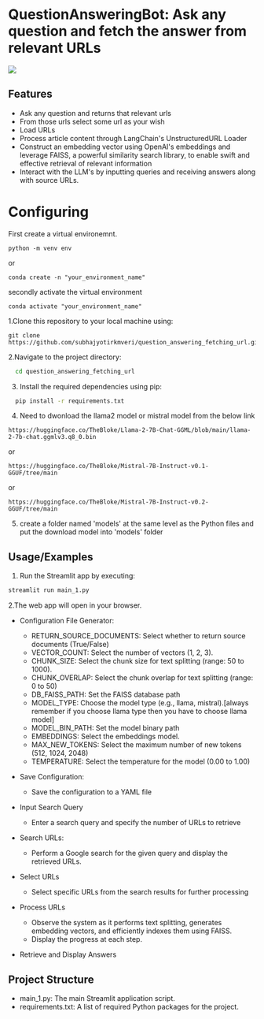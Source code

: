 
# QuestionAnsweringBot: Ask any question and fetch the answer from relevant URLs

![](rockybot.jpg)

## Features
- Ask any question and returns that relevant urls
- From those urls select some url as your wish
- Load URLs 
- Process article content through LangChain's UnstructuredURL Loader
- Construct an embedding vector using OpenAI's embeddings and leverage FAISS, a powerful similarity search library, to enable swift and effective retrieval of relevant information
- Interact with the LLM's  by inputting queries and receiving answers along with source URLs.


## 
# Configuring
First create a virtual environemnt.
```
python -m venv env
```
or 
```
conda create -n "your_environment_name"
```
secondly activate the virtual environment
```
conda activate "your_environment_name"
```
1.Clone this repository to your local machine using:

```
git clone https://github.com/subhajyotirkmveri/question_answering_fetching_url.git
```
2.Navigate to the project directory:

```bash
  cd question_answering_fetching_url
```
3. Install the required dependencies using pip:

```bash
  pip install -r requirements.txt
```
4. Need to dwonload the llama2 model or mistral model from the below link
```
https://huggingface.co/TheBloke/Llama-2-7B-Chat-GGML/blob/main/llama-2-7b-chat.ggmlv3.q8_0.bin
```
or 
```
https://huggingface.co/TheBloke/Mistral-7B-Instruct-v0.1-GGUF/tree/main
```
or 

```
https://huggingface.co/TheBloke/Mistral-7B-Instruct-v0.2-GGUF/tree/main
```
5. create a folder named 'models' at the same level as the Python files and  put the download model into 'models' folder
## Usage/Examples

1. Run the Streamlit app by executing:
```bash
streamlit run main_1.py

```

2.The web app will open in your browser.

- Configuration File Generator:
  - RETURN_SOURCE_DOCUMENTS: Select whether to return source documents (True/False)
  - VECTOR_COUNT: Select the number of vectors (1, 2, 3).
  - CHUNK_SIZE: Select the chunk size for text splitting (range: 50 to 1000).
  - CHUNK_OVERLAP: Select the chunk overlap for text splitting (range: 0 to 50)
  - DB_FAISS_PATH: Set the FAISS database path
  - MODEL_TYPE: Choose the model type (e.g., llama, mistral).[always remember if you choose llama type then you have to choose llama model]
  - MODEL_BIN_PATH: Set the model binary path
  - EMBEDDINGS: Select the embeddings model.
  - MAX_NEW_TOKENS: Select the maximum number of new tokens (512, 1024, 2048)
  - TEMPERATURE: Select the temperature for the model (0.00 to 1.00)

- Save Configuration:
  - Save the configuration to a YAML file
- Input Search Query
   - Enter a search query and specify the number of URLs to retrieve
- Search URLs:
  - Perform a Google search for the given query and display the retrieved URLs.
- Select URLs
  - Select specific URLs from the search results for further processing
- Process URLs
  -  Observe the system as it performs text splitting, generates embedding vectors, and efficiently indexes them using FAISS.
  - Display the progress at each step.
- Retrieve and Display Answers




## Project Structure

- main_1.py: The main Streamlit application script.
- requirements.txt: A list of required Python packages for the project.

